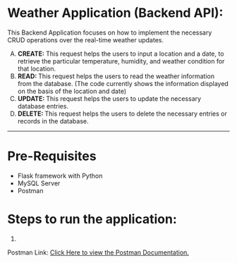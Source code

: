 # Weather Application (Backend API):

This Backend Application focuses on how to implement the necessary CRUD operations over the real-time weather updates.
<ol type = 'A'>
  <li><b>CREATE:</b> This request helps the users to input a location and a date, to retrieve the particular temperature, humidity, and weather condition for that location.</li>
  <li><b>READ: </b> This request helps the users to read the weather information from the database. (The code currently shows the information displayed on the basis of the location and date)</li>
  <li><b>UPDATE: </b> This request helps the users to update the necessary database entries.</li>
  <li><b>DELETE: </b> This request helps the users to delete the necessary entries or records in the database.</li>
</ol>
<hr>

# Pre-Requisites
<ul type = 'disc'>
  <li>Flask framework with Python</li>
  <li>MySQL Server</li>
  <li>Postman</li>
</ul>


# Steps to run the application:
<ol type = '1'>
  <li></li>
</ol>
Postman Link: <a href = "https://documenter.getpostman.com/view/41469441/2sB2qi7xfa">Click Here to view the Postman Documentation.</a>
